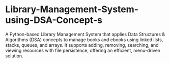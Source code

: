 # Library-Management-System-using-DSA-Concept-s
A Python-based Library Management System that applies Data Structures &amp; Algorithms (DSA) concepts to manage books and ebooks using linked lists, stacks, queues, and arrays. It supports adding, removing, searching, and viewing resources with file persistence, offering an efficient, menu-driven solution.
